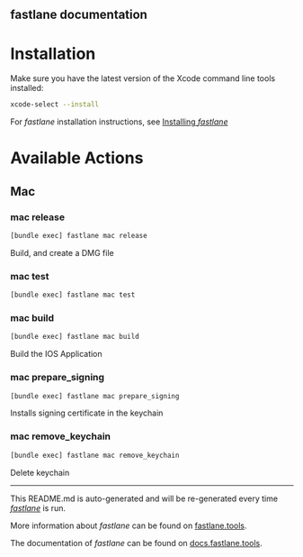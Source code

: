 fastlane documentation
----

# Installation

Make sure you have the latest version of the Xcode command line tools installed:

```sh
xcode-select --install
```

For _fastlane_ installation instructions, see [Installing _fastlane_](https://docs.fastlane.tools/#installing-fastlane)

# Available Actions

## Mac

### mac release

```sh
[bundle exec] fastlane mac release
```

Build, and create a DMG file

### mac test

```sh
[bundle exec] fastlane mac test
```



### mac build

```sh
[bundle exec] fastlane mac build
```

Build the IOS Application

### mac prepare_signing

```sh
[bundle exec] fastlane mac prepare_signing
```

Installs signing certificate in the keychain

### mac remove_keychain

```sh
[bundle exec] fastlane mac remove_keychain
```

Delete keychain

----

This README.md is auto-generated and will be re-generated every time [_fastlane_](https://fastlane.tools) is run.

More information about _fastlane_ can be found on [fastlane.tools](https://fastlane.tools).

The documentation of _fastlane_ can be found on [docs.fastlane.tools](https://docs.fastlane.tools).
